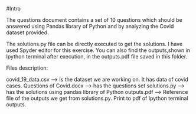 #Intro

The questions document contains a set of 10 questions which should be answered using Pandas library of Python and by analyzing the Covid dataset provided.

The solutions.py file can be directly executed to get the solutions. I have used Spyder editor for this exercise. You can also find the outputs,shown in Ipython terminal after execution, in the outputs.pdf file saved in this folder.

Files description:

covid_19_data.csv       --> Is the dataset we are working on. It has data of covid cases.
Questions of Covid.docx --> has the questions set
solutions.py            --> has the solutions using pandas library of Python
outputs.pdf             --> Reference file of the outputs we get from solutions.py. Print to pdf of Ipython terminal outputs.
